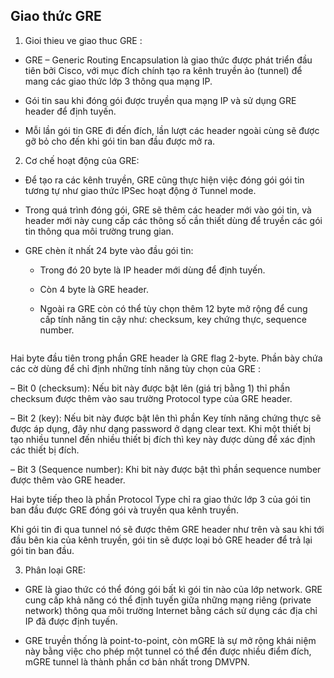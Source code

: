 ## Giao thức GRE

1. Gioi thieu ve giao thuc GRE :

- GRE – Generic Routing Encapsulation là giao thức được phát triển đầu tiên bởi Cisco, với mục đích chính tạo ra kênh truyền ảo (tunnel) để mang các giao thức lớp 3 thông qua mạng IP.

- Gói tin sau khi đóng gói được truyền qua mạng IP và sử dụng GRE header để định tuyến.

- Mỗi lần gói tin GRE đi đến đích, lần lượt các header ngoài cùng sẽ được gỡ bỏ cho đến khi gói tin ban đầu được mở ra.

2. Cơ chế hoạt động của GRE:
 - Để tạo ra các kênh truyền, GRE cũng thực hiện việc đóng gói gói tin tương tự như giao thức IPSec hoạt động ở Tunnel mode.
 - Trong quá trình đóng gói, GRE sẽ thêm các header mới vào gói tin, và header mới này cung cấp các thông số cần thiết dùng để truyền các gói tin thông qua môi trường trung gian.

- GRE chèn ít nhất 24 byte vào đầu gói tin:

  - Trong đó 20 byte là IP header mới dùng để định tuyến.
  
  - Còn 4 byte là GRE header.
  
  - Ngoài ra GRE còn có thể tùy chọn thêm 12 byte mở rộng để cung cấp tính năng tin cậy như: checksum, key chứng thực, sequence number.

<img src="">


Hai byte đầu tiên trong phần GRE header là GRE flag 2-byte. Phần bày chứa các cờ dùng để chỉ định những tính năng tùy chọn của GRE : 

– Bit 0 (checksum): Nếu bit này được bật lên (giá trị bằng 1) thỉ phần checksum được thêm vào sau trường Protocol type của GRE header.

– Bit 2 (key): Nếu bit này được bật lên thì phần Key tính năng chứng thực sẽ được áp dụng, đây như dạng password ở dạng clear text. Khi một thiết bị tạo nhiều tunnel đến nhiều thiết bị đích thì key này được dùng để xác định các thiết bị đích.

– Bit 3 (Sequence number): Khi bit này được bật thì phần sequence number được thêm vào GRE header.

Hai byte tiếp theo là phần Protocol Type chỉ ra giao thức lớp 3 của gói tin ban đầu được GRE đóng gói và truyền qua kênh truyền.

Khi gói tin đi qua tunnel nó sẽ được thêm GRE header như trên và sau khi tới đầu bên kia của kênh truyền, gói tin sẽ được loại bỏ GRE header để trả lại gói tin ban đầu.


3. Phân loại GRE:
- GRE là giao thức có thể đóng gói bất kì gói tin nào của lớp network. GRE cung cấp khả năng có thể định tuyến giữa những mạng riêng (private network) thông qua môi trường Internet bằng cách sử dụng các địa chỉ IP đã được định tuyến.

- GRE truyền thống là point-to-point, còn mGRE là sự mở rộng khái niệm này bằng việc cho phép một tunnel có thể đến được nhiều điểm đích, mGRE tunnel là thành phần cơ bản nhất trong DMVPN.










 

